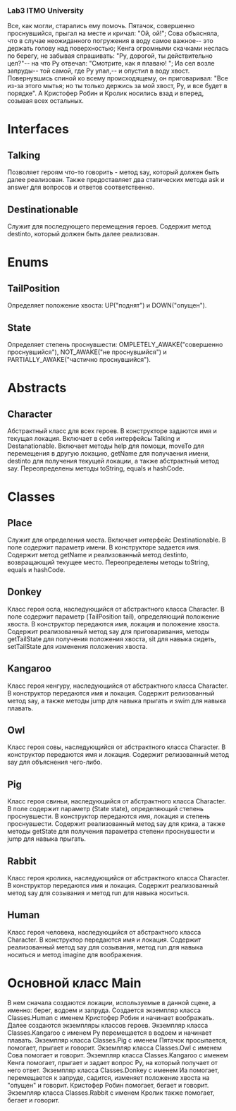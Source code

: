 ### Lab3 ITMO University

Все, как могли, старались ему помочь. Пятачок, совершенно проснувшийся, прыгал на месте и кричал: "Ой, ой!"; Сова объясняла, что в случае неожиданного погружения в воду самое важное-- это держать голову над поверхностью; Кенга огромными скачками неслась по берегу, не забывая спрашивать: "Ру, дорогой, ты действительно цел?"-- на что Ру отвечал: "Смотрите, как я плаваю! "; Иа сел возле запруды-- той самой, где Ру упал,-- и опустил в воду хвост. Повернувшись спиной ко всему происходящему, он приговаривал: "Все из-за этого мытья; но ты только держись за мой хвост, Ру, и все будет в порядке". А Кристофер Робин и Кролик носились взад и вперед, созывая всех остальных.

# Interfaces

## Talking
Позволяет героям что-то говорить - метод say, который должен быть далее реализован.
Также предоставляет два статических метода ask и answer для вопросов и ответов соответственно.

## Destinationable
Служит для последующего перемещения героев. Содержит метод destinto, который должен быть далее реализован.

# Enums

## TailPosition
Определяет положение хвоста: UP("поднят") и DOWN("опущен").

## State
Определяет степень проснувшести: OMPLETELY_AWAKE("совершенно проснувшийся"), 
NOT_AWAKE("не проснувшийся") и PARTIALLY_AWAKE("частично проснувшийся").

# Abstracts

## Character
Абстрактный класс для всех героев.
В конструкторе задаются имя и текущая локация.
Включает в себя интерфейсы Talking и Destanationable. Включает методы help для помощи,
moveTo для перемещения в другую локацию, getName для получаения имени, destinto для получения текущей локации, а также абстрактный метод say.
Переопределены методы toString, equals и hashCode.

# Classes

## Place
Служит для определения места.
Включает интерфейс Destinationable. В поле содержит параметр имени. 
В конструкторе задается имя.
Содержит метод getName и реализованный метод destinto, возвращающий текущее место. 
Переопределены методы toString, equals и hashCode.

## Donkey
Класс героя осла, наследующийся от абстрактного класса Character.
В поле содержит параметр (TailPosition tail), определяющий положение хвоста. 
В конструктор передаются имя, локация и положение хвоста.
Содержит реализованный метод say для приговаривания, методы 
getTailState для получения положения хвоста, 
sit для навыка сидеть,
setTailState для изменения положения хвоста.

## Kangaroo
Класс героя кенгуру, наследующийся от абстрактного класса Character.
В конструктор передаются имя и локация.
Содержит релизованный метод say, а также методы 
jump для навыка прыгать и swim для навыка плавать.

## Owl
Класс героя совы, наследующийся от абстрактного класса Character.
В конструктор передаются имя и локация.
Содержит релизованный метод say для объяснения чего-либо.

## Pig
Класс героя свиньи, наследующийся от абстрактного класса Character.
В поле содержит параметр (State state), определяющий степень проснувшести.
В конструктор передаются имя, локация и степень проснувшести.
Содержит реализованный метод say для крика, а также методы
getState для получения параметра степени проснувшести и 
jump для навыка прыгать. 

## Rabbit
Класс героя кролика, наследующийся от абстрактного класса Character.
В конструктор передаются имя и локация. 
Содержит реализованный метод say для созывания 
и метод run для навыка носиться.

## Human
Класс героя человека, наследующийся от абстрактного класса Character.
В конструктор передаются имя и локация. Содержит реализованный метод 
say для созывания, метод run для навыка носиться и метод imagine 
для воображения.

# Основной класс Main
В нем сначала создаются локации, используемые в данной сцене, 
а именно: берег, водоем и запруда.
Создается экземпляр класса Classes.Human c именем Кристофер Робин и начинает воображать.
Далее создаются экземпляры классов героев.
Экземпляр класса Classes.Kangaroo с именем Ру перемещается в водоем и начинает плавать.
Экземпляр класса Classes.Pig с именем Пятачок просыпается, помогает, прыгает и говорит.
Экземпляр класса Classes.Owl с именем Сова помогает и говорит.
Экземпляр класса Classes.Kangaroo с именем Кенга помогает, прыгает и задает вопрос
Ру, на который получает от него ответ.
Экземпляр класса Classes.Donkey с именем Иа помогает, перемещается к запруде, 
садится, изменяет положение хвоста на "опущен" и говорит.
Кристофер Робин помогает,
бегает и говорит. Экземпляр класса Classes.Rabbit с именем Кролик также
помогает, бегает и говорит.


